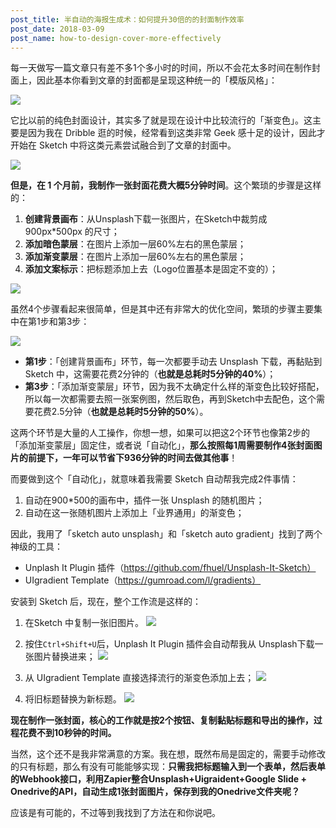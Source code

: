 ```yaml
---
post_title: 半自动的海报生成术：如何提升30倍的的封面制作效率
post_date: 2018-03-09
post_name: how-to-design-cover-more-effectively
---
```


每一天做写一篇文章只有差不多1个多小时的时间，所以不会花太多时间在制作封面上，因此基本你看到文章的封面都是呈现这种统一的「模版风格」：

![](https://ws4.sinaimg.cn/large/006tKfTcgy1fpksx35pgwj30rs0hzgno.jpg)

它比以前的纯色封面设计，其实多了就是现在设计中比较流行的「渐变色」。这主要是因为我在 Dribble 逛的时候，经常看到这类非常 Geek 感十足的设计，因此才开始在 Sketch 中将这类元素尝试融合到了文章的封面中。

![](https://ws1.sinaimg.cn/large/006tKfTcgy1fpksv627eaj30k00g3js0.jpg)

**但是，在 1 个月前，我制作一张封面花费大概5分钟时间**。这个繁琐的步骤是这样的：

1. **创建背景画布**：从Unsplash下载一张图片，在Sketch中裁剪成 900px*500px 的尺寸；
2. **添加暗色蒙层**：在图片上添加一层60%左右的黑色蒙层；
3. **添加渐变蒙层**：在图片上添加一层60%左右的黑色蒙层；
4. **添加文案标示**：把标题添加上去（Logo位置基本是固定不变的）；

![](https://ws3.sinaimg.cn/large/006tKfTcgy1fpks52h9egj315o0c4t9w.jpg)

虽然4个步骤看起来很简单，但是其中还有非常大的优化空间，繁琐的步骤主要集中在第1步和第3步：

![](https://ws4.sinaimg.cn/large/006tKfTcgy1fpksgk3s98j315o0c4gmt.jpg)

- **第1步**：「创建背景画布」环节，每一次都要手动去 Unsplash 下载，再黏贴到 Sketch 中，这需要花费2分钟的（**也就是总耗时5分钟的40%**）；
- **第3步**：「添加渐变蒙层」环节，因为我不太确定什么样的渐变色比较好搭配，所以每一次都需要去照一张案例图，然后取色，再到Sketch中去配色，这个需要花费2.5分钟（**也就是总耗时5分钟的50%**）。

这两个环节是大量的人工操作，你想一想，如果可以把这2个环节也像第2步的「添加渐变蒙层」固定住，或者说「自动化」，**那么按照每1周需要制作4张封面图片的前提下，一年可以节省下936分钟的时间去做其他事**！

 而要做到这个「自动化」，就意味着我需要 Sketch 自动帮我完成2件事情：

1. 自动在900*500的画布中，插件一张 Unsplash 的随机图片；
2. 自动在这一张随机图片上添加上「业界通用」的渐变色；

因此，我用了「sketch auto unsplash」和「sketch auto gradient」找到了两个神级的工具：

- Unplash It Plugin 插件（https://github.com/fhuel/Unsplash-It-Sketch）
- UIgradient Template（https://gumroad.com/l/gradients）

安装到 Sketch 后，现在，整个工作流是这样的：

1. 在Sketch 中复制一张旧图片。
  ![](https://ws3.sinaimg.cn/large/006tKfTcgy1fpkt3nz9gdj310u08kq45.jpg)

1. 按住`Ctrl+Shift+U`后，Unplash It Plugin 插件会自动帮我从 Unsplash下载一张图片替换进来；
   ![](https://ws1.sinaimg.cn/large/006tKfTcgy1fpktqgq7boj315o0nzgpa.jpg)

1. 从 UIgradient Template 直接选择流行的渐变色添加上去；
   ![](https://ws4.sinaimg.cn/large/006tKfTcgy1fpktqv57puj31kw14mq6u.jpg)

1. 将旧标题替换为新标题。
   ![](https://ws2.sinaimg.cn/large/006tKfTcgy1fpktkooe59j31d00qun1k.jpg)


**现在制作一张封面，核心的工作就是按2个按钮、复制黏贴标题和导出的操作，过程花费不到10秒钟的时间。**

当然，这个还不是我非常满意的方案。我在想，既然布局是固定的，需要手动修改的只有标题，那么有没有可能能够实现：**只需我把标题输入到一个表单，然后表单的Webhook接口，利用Zapier整合Unsplash+Uigraident+Google Slide + Onedrive的API，自动生成1张封面图片，保存到我的Onedrive文件夹呢？**

应该是有可能的，不过等到我找到了方法在和你说吧。
